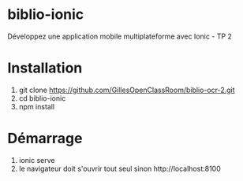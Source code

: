 # biblio-ionic
Développez une application mobile multiplateforme avec Ionic - TP 2

# Installation
1. git clone https://github.com/GillesOpenClassRoom/biblio-ocr-2.git
2. cd biblio-ionic
3. npm install

# Démarrage
1. ionic serve
2. le navigateur doit s'ouvrir tout seul sinon http://localhost:8100
